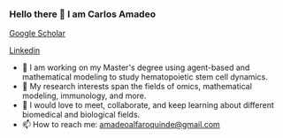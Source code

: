 ### Hello there 👋  I am Carlos Amadeo
[Google Scholar](https://scholar.google.com/citations?user=5SsaCjsAAAAJ&hl=e)

[Linkedin](https://www.linkedin.com/in/carlos-alfaro-quinde-b8530919a/)



- 🔭 I am working on my Master's degree using agent-based and mathematical modeling to study hematopoietic stem cell dynamics. 
- 🌱 My research interests span the fields of omics, mathematical modeling, immunology, and more. 
- 👯 I would love to meet, collaborate, and keep learning about different biomedical and biological fields.
- 📫 How to reach me: amadeoalfaroquinde@gmail.com



